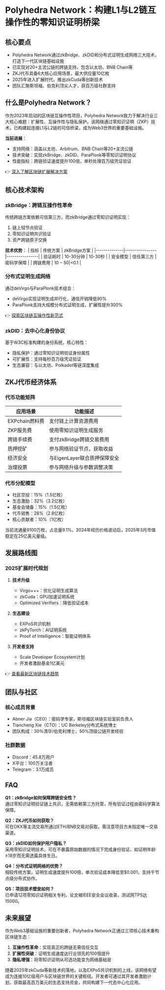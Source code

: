 # Polyhedra Network：构建L1与L2链互操作性的零知识证明桥梁

## 核心要点
- Polyhedra Network通过zkBridge、zkDID和分布式证明生成网络三大技术，打造下一代区块链基础设施
- 已实现对20+主流公链的跨链支持，包含以太坊、BNB Chain等
- ZKJ代币具备6大核心应用场景，最大供应量10亿枚
- 2025年进入扩展时代，推出zkCuda等创新技术
- 团队汇聚斯坦福、伯克利顶尖人才，获百万级社群支持

## 什么是Polyhedra Network？

作为2023年启动的区块链互操作性项目，Polyhedra Network致力于解决行业三大核心难题：扩展性、互操作性与隐私保护。该网络通过零知识证明（ZKP）技术，已构建起连接L1与L2链的可信桥梁，成为Web3世界的重要基础设施。

**当前进展**：
- 支持网络：涵盖以太坊、Arbitrum、BNB Chain等20+主流公链
- 技术突破：实现zkBridge、zkDID、ParaPlonk等零知识证明协议
- 性能指标：跨链验证速度提升100倍，单秒处理百万级凭证验证

👉 [深入了解区块链扩展解决方案](https://bit.ly/okx_welcome)

## 核心技术架构

### zkBridge：跨链互操作性革命
传统跨链方案依赖可信第三方，而zkBridge通过零知识证明实现：
1. 链上轻节点验证
2. 零知识证明共识验证
3. 资产跨链原子交换

**技术优势**：
| 指标         | 传统方案       | zkBridge方案   |
|--------------|----------------|----------------|
| 验证耗时     | 10-30分钟      | 10-30秒        |
| 安全模型     | 信任第三方     | 密码学保障     |
| 跨链费用     | $10-50         | <$0.1          |

### 分布式证明生成网络
通过deVirgo与ParaPlonk技术组合：
- deVirgo实现证明生成并行化，通信开销降低90%
- ParaPlonk支持大规模分布式证明生成，扩展性提升300%

👉 [探索区块链互操作性新范式](https://bit.ly/okx_welcome)

### zkDID：去中心化身份协议
基于W3C标准构建的身份系统，核心特性：
- 隐私保护：通过零知识证明验证身份属性
- 可扩展性：支持每秒百万级凭证验证
- 生态兼容：与以太坊、Polkadot等链深度集成

## ZKJ代币经济体系

### 代币功能矩阵
| 应用场景               | 功能描述                          |
|------------------------|-----------------------------------|
| EXPchain燃料费          | 支付链上计算资源费用              |
| ZKP服务费              | 使用零知识证明生成服务            |
| 跨链手续费             | 支付zkBridge跨链交易费用          |
| 质押挖矿               | 参与网络验证节点，获取收益        |
| 经济安全               | 与EigenLayer联合质押保障安全      |
| 治理投票               | 参与网络升级与参数调整决策        |

### 代币分配模型
- 社区空投：15%（1.5亿枚）
- 生态激励：32%（3.2亿枚）
- 基金会储备：15%（1.5亿枚）
- 代币销售：28%（2.8亿枚）
- 核心贡献者：10%（1亿枚）

当前流通量9100万枚，占总量9.1%。2024年经历价格波动后，2025年3月市值稳定在25亿美元量级。

## 发展路线图

### 2025扩展时代规划
1. **技术升级**
   - Virgo+++：优化证明生成算法
   - zkCuda：GPU加速证明系统
   - Optimized Verifiers：降低验证成本

2. **生态建设**
   - EXPoS共识机制
   - zkPyTorch：AI证明系统
   - Proof of Intelligence：智能证明体系

3. **开发者支持**
   - Scale Developer Ecosystem计划
   - 开发者激励基金1亿美元

👉 [查看最新区块链技术趋势](https://bit.ly/okx_welcome)

## 团队与社区

### 核心成员背景
- Abner Jia（CEO）：密码学专家，斯坦福区块链实验室前负责人
- Tiancheng Xie（CTO）：UC Berkeley分布式系统博士
- 团队构成：30%清华/伯克利博士，50%顶级公链开发经验

### 社群数据
- Discord：45.8万用户
- X平台：100万关注者
- Telegram：3.1万成员

## FAQ

**Q1：zkBridge如何保障跨链安全性？**  
通过零知识证明验证链上共识，无需依赖第三方托管，所有验证过程由密码学算法保障。

**Q2：ZKJ代币如何获取？**  
可在OKX等主流交易所通过ETH/BNB交易对获取，需注意项目方未指定唯一交易渠道。

**Q3：zkDID如何保护用户隐私？**  
采用零知识证明技术，可在不暴露原始数据的情况下完成身份验证，如证明年龄≥18岁而无需透露具体生日。

**Q4：分布式证明网络的优势？**  
相较传统方案，证明生成速度提升100倍，单次验证成本降低至$0.001，支持千节点级分布式协作。

**Q5：项目技术壁垒如何？**  
已申请12项零知识证明相关专利，论文被IEEE安全会议收录，测试网TPS达15000。

## 未来展望

作为Web3基础设施的重要创新者，Polyhedra Network正通过三项核心技术重构区块链生态：
1. **互操作性革命**：实现真正的跨链无需信任交互
2. **扩展性突破**：证明生成速度达行业领先的100倍提升
3. **隐私增强**：将零知识证明从可选功能变为网络基础层

随着2025年zkCuda等新技术的落地，以及EXPoS共识机制的上线，该网络有望成为连接10亿级用户与区块链世界的关键枢纽。开发者可通过其开发者激励计划，获取最高百万美元的生态支持资金，共同构建下一代去中心化应用。